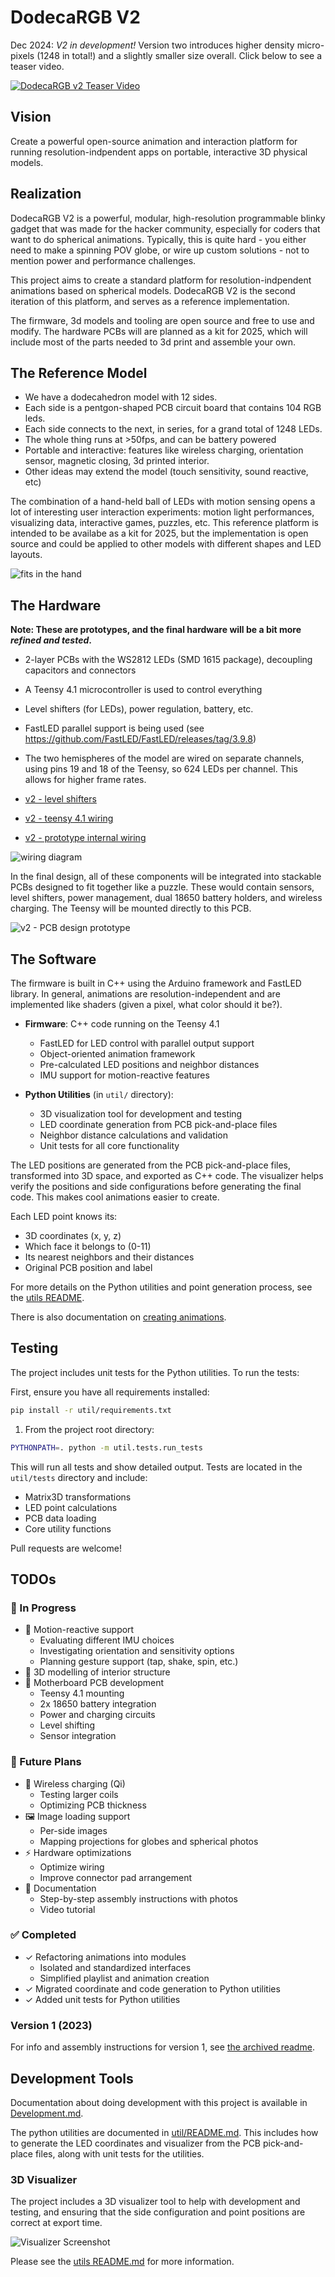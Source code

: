 # DodecaRGB V2

Dec 2024: *V2 in development!* Version two introduces higher density micro-pixels (1248 in total!) and a slightly smaller size overall. Click below to see a teaser video.

[![DodecaRGB v2 Teaser Video](images/yt-preview-thumb.png)](https://www.youtube.com/watch?v=RErgt5O7D7U)

## Vision

Create a powerful open-source animation and interaction platform for running resolution-indpendent apps on portable, interactive 3D physical models.

## Realization

DodecaRGB V2 is a powerful, modular, high-resolution programmable blinky gadget that was made for the hacker community, especially for coders that want to do spherical animations. Typically, this is quite hard - you either need to make a spinning POV globe, or wire up custom solutions - not to mention power and performance challenges.

This project aims to create a standard platform for resolution-indpendent animations based on spherical models. DodecaRGB V2 is the second iteration of this platform, and serves as a reference implementation.

The firmware, 3d models and tooling are open source and free to use and modify. The hardware PCBs will are planned as a kit for 2025, which will include most of the parts needed to 3d print and assemble your own.

## The Reference Model

- We have a dodecahedron model with 12 sides.
- Each side is a pentgon-shaped PCB circuit board that contains 104 RGB leds.
- Each side connects to the next, in series, for a grand total of 1248 LEDs.
- The whole thing runs at >50fps, and can be battery powered
- Portable and interactive: features like wireless charging, orientation sensor, magnetic closing, 3d printed interior.
- Other ideas may extend the model (touch sensitivity, sound reactive, etc)

The combination of a hand-held ball of LEDs with motion sensing opens a lot of interesting user interaction experiments: motion light performances, visualizing data, interactive games, puzzles, etc. This reference platform is intended to be availabe as a kit for 2025, but the implementation is open source and could be applied to other models with different shapes and LED layouts.

![fits in the hand](<images/v2-juggle.gif>)

## The Hardware

**Note: These are prototypes, and the final hardware will be a bit more *refined and tested*.**

- 2-layer PCBs with the WS2812 LEDs (SMD 1615 package), decoupling capacitors and connectors
- A Teensy 4.1 microcontroller is used to control everything
- Level shifters (for LEDs), power regulation, battery, etc.
- FastLED parallel support is being used (see <https://github.com/FastLED/FastLED/releases/tag/3.9.8>)
- The two hemispheres of the model are wired on separate channels, using pins 19 and 18 of the Teensy, so 624 LEDs per channel. This allows for higher frame rates.

- [v2 - level shifters](images/level-shifters.jpeg)
- [v2 - teensy 4.1 wiring](images/teensy-41.jpeg)
- [v2 - prototype internal wiring](images/prototype-internal.jpeg)

![wiring diagram](<images/teensy-41-wiring.png>)

In the final design, all of these components will be integrated into stackable PCBs designed to fit together like a puzzle. These would contain sensors, level shifters, power management, dual 18650 battery holders, and wireless charging. The Teensy will be mounted directly to this PCB.

![v2 - PCB design prototype](images/dodeca-interior-design.png)

## The Software

The firmware is built in C++ using the Arduino framework and FastLED library. In general, animations are resolution-independent and are implemented like shaders (given a pixel, what color should it be?).

- **Firmware**: C++ code running on the Teensy 4.1
  - FastLED for LED control with parallel output support
  - Object-oriented animation framework
  - Pre-calculated LED positions and neighbor distances
  - IMU support for motion-reactive features

- **Python Utilities** (in `util/` directory):
  - 3D visualization tool for development and testing
  - LED coordinate generation from PCB pick-and-place files
  - Neighbor distance calculations and validation
  - Unit tests for all core functionality

The LED positions are generated from the PCB pick-and-place files, transformed into 3D space, and exported as C++ code. The visualizer helps verify the positions and side configurations before generating the final code. This makes cool animations easier to create.

Each LED point knows its:

- 3D coordinates (x, y, z)
- Which face it belongs to (0-11)
- Its nearest neighbors and their distances
- Original PCB position and label

For more details on the Python utilities and point generation process, see the [utils README](util/README.md).

There is also documentation on [creating animations](creating_animations.md).

## Testing

The project includes unit tests for the Python utilities. To run the tests:

First, ensure you have all requirements installed:

```bash
pip install -r util/requirements.txt
```

1. From the project root directory:

```bash
PYTHONPATH=. python -m util.tests.run_tests
```

This will run all tests and show detailed output. Tests are located in the `util/tests` directory and include:

- Matrix3D transformations
- LED point calculations
- PCB data loading
- Core utility functions

Pull requests are welcome!

## TODOs

### 🚧 In Progress

- 📱 Motion-reactive support
  - Evaluating different IMU choices
  - Investigating orientation and sensitivity options
  - Planning gesture support (tap, shake, spin, etc.)
- 🎨 3D modelling of interior structure
- 🔌 Motherboard PCB development
  - Teensy 4.1 mounting
  - 2x 18650 battery integration
  - Power and charging circuits
  - Level shifting
  - Sensor integration

### 🎯 Future Plans

- 🔋 Wireless charging (Qi)
  - Testing larger coils
  - Optimizing PCB thickness
- 🖼️ Image loading support
  - Per-side images
  - Mapping projections for globes and spherical photos
- ⚡ Hardware optimizations
  - Optimize wiring
  - Improve connector pad arrangement
- 📝 Documentation
  - Step-by-step assembly instructions with photos
  - Video tutorial

### ✅ Completed

- ✓ Refactoring animations into modules
  - Isolated and standardized interfaces
  - Simplified playlist and animation creation
- ✓ Migrated coordinate and code generation to Python utilities
- ✓ Added unit tests for Python utilities

### Version 1 (2023)

For info and assembly instructions for version 1, see [the archived readme](Dodeca-V1-info.md).

## Development Tools

Documentation about doing development with this project is available in [Development.md](Development.md).

The python utilities are documented in [util/README.md](util/README.md). This includes how to generate the LED coordinates and visualizer from the PCB pick-and-place files, along with unit tests for the utilities.

### 3D Visualizer

The project includes a 3D visualizer tool to help with development and testing, and ensuring that the side configuration and point positions are correct at export time.

![Visualizer Screenshot](images/python-visualizer.png)

Please see the [utils README.md](utils/README.md) for more information.

